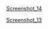 [Screenshot_14](https://github.com/saem10/Flutter_project/assets/113634540/c47a503e-5cbd-4540-80d5-b23161062d31)

[Screenshot_13](https://github.com/saem10/Flutter_project/assets/113634540/9d40467e-1159-4300-97e1-06ae15ff4253)
